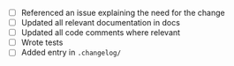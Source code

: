 <!--

Thanks for filing a PR!

Before hitting the button, please check the following items.  Please note that
every non-trivial PR must reference an issue that explains the changes in the
PR.

Please also make sure you've targeted the correct branch with your PR. See the
contributing guidelines for details.

-->

* [ ] Referenced an issue explaining the need for the change
* [ ] Updated all relevant documentation in docs
* [ ] Updated all code comments where relevant
* [ ] Wrote tests
* [ ] Added entry in `.changelog/`
